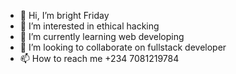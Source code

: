 - 👋 Hi, I’m bright Friday 
- 👀 I’m interested in ethical hacking 
- 🌱 I’m currently learning web developing 
- 💞️ I’m looking to collaborate on fullstack developer 
- 📫 How to reach me +234 7081219784
  

<!---
frida755/frida755 is a ✨ special ✨ repository because its `README.md` (this file) appears on your GitHub profile.
You can click the Preview link to take a look at your changes.
--->
